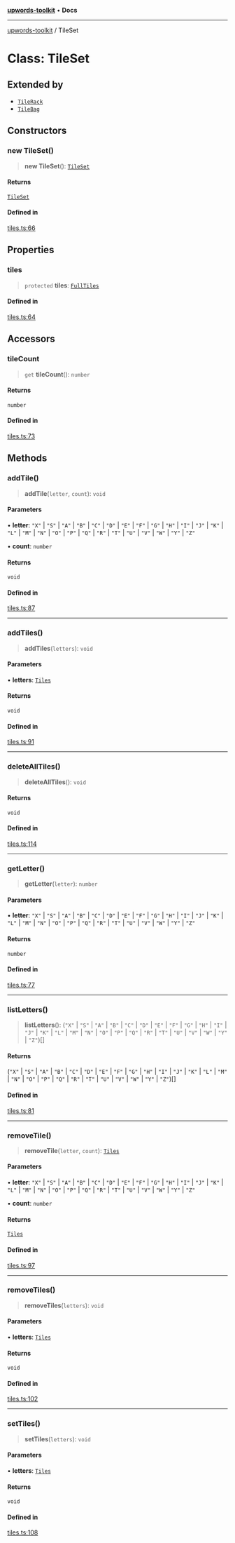 [**upwords-toolkit**](../README.md) • **Docs**

***

[upwords-toolkit](../globals.md) / TileSet

# Class: TileSet

## Extended by

- [`TileRack`](TileRack.md)
- [`TileBag`](TileBag.md)

## Constructors

### new TileSet()

> **new TileSet**(): [`TileSet`](TileSet.md)

#### Returns

[`TileSet`](TileSet.md)

#### Defined in

[tiles.ts:66](https://github.com/PossibilityZero/upwords-toolkit/blob/c6c9d661206a414e2b4431125278dd2fd913bcc5/src/tiles.ts#L66)

## Properties

### tiles

> `protected` **tiles**: [`FullTiles`](../type-aliases/FullTiles.md)

#### Defined in

[tiles.ts:64](https://github.com/PossibilityZero/upwords-toolkit/blob/c6c9d661206a414e2b4431125278dd2fd913bcc5/src/tiles.ts#L64)

## Accessors

### tileCount

> `get` **tileCount**(): `number`

#### Returns

`number`

#### Defined in

[tiles.ts:73](https://github.com/PossibilityZero/upwords-toolkit/blob/c6c9d661206a414e2b4431125278dd2fd913bcc5/src/tiles.ts#L73)

## Methods

### addTile()

> **addTile**(`letter`, `count`): `void`

#### Parameters

• **letter**: `"X"` \| `"S"` \| `"A"` \| `"B"` \| `"C"` \| `"D"` \| `"E"` \| `"F"` \| `"G"` \| `"H"` \| `"I"` \| `"J"` \| `"K"` \| `"L"` \| `"M"` \| `"N"` \| `"O"` \| `"P"` \| `"Q"` \| `"R"` \| `"T"` \| `"U"` \| `"V"` \| `"W"` \| `"Y"` \| `"Z"`

• **count**: `number`

#### Returns

`void`

#### Defined in

[tiles.ts:87](https://github.com/PossibilityZero/upwords-toolkit/blob/c6c9d661206a414e2b4431125278dd2fd913bcc5/src/tiles.ts#L87)

***

### addTiles()

> **addTiles**(`letters`): `void`

#### Parameters

• **letters**: [`Tiles`](../type-aliases/Tiles.md)

#### Returns

`void`

#### Defined in

[tiles.ts:91](https://github.com/PossibilityZero/upwords-toolkit/blob/c6c9d661206a414e2b4431125278dd2fd913bcc5/src/tiles.ts#L91)

***

### deleteAllTiles()

> **deleteAllTiles**(): `void`

#### Returns

`void`

#### Defined in

[tiles.ts:114](https://github.com/PossibilityZero/upwords-toolkit/blob/c6c9d661206a414e2b4431125278dd2fd913bcc5/src/tiles.ts#L114)

***

### getLetter()

> **getLetter**(`letter`): `number`

#### Parameters

• **letter**: `"X"` \| `"S"` \| `"A"` \| `"B"` \| `"C"` \| `"D"` \| `"E"` \| `"F"` \| `"G"` \| `"H"` \| `"I"` \| `"J"` \| `"K"` \| `"L"` \| `"M"` \| `"N"` \| `"O"` \| `"P"` \| `"Q"` \| `"R"` \| `"T"` \| `"U"` \| `"V"` \| `"W"` \| `"Y"` \| `"Z"`

#### Returns

`number`

#### Defined in

[tiles.ts:77](https://github.com/PossibilityZero/upwords-toolkit/blob/c6c9d661206a414e2b4431125278dd2fd913bcc5/src/tiles.ts#L77)

***

### listLetters()

> **listLetters**(): (`"X"` \| `"S"` \| `"A"` \| `"B"` \| `"C"` \| `"D"` \| `"E"` \| `"F"` \| `"G"` \| `"H"` \| `"I"` \| `"J"` \| `"K"` \| `"L"` \| `"M"` \| `"N"` \| `"O"` \| `"P"` \| `"Q"` \| `"R"` \| `"T"` \| `"U"` \| `"V"` \| `"W"` \| `"Y"` \| `"Z"`)[]

#### Returns

(`"X"` \| `"S"` \| `"A"` \| `"B"` \| `"C"` \| `"D"` \| `"E"` \| `"F"` \| `"G"` \| `"H"` \| `"I"` \| `"J"` \| `"K"` \| `"L"` \| `"M"` \| `"N"` \| `"O"` \| `"P"` \| `"Q"` \| `"R"` \| `"T"` \| `"U"` \| `"V"` \| `"W"` \| `"Y"` \| `"Z"`)[]

#### Defined in

[tiles.ts:81](https://github.com/PossibilityZero/upwords-toolkit/blob/c6c9d661206a414e2b4431125278dd2fd913bcc5/src/tiles.ts#L81)

***

### removeTile()

> **removeTile**(`letter`, `count`): [`Tiles`](../type-aliases/Tiles.md)

#### Parameters

• **letter**: `"X"` \| `"S"` \| `"A"` \| `"B"` \| `"C"` \| `"D"` \| `"E"` \| `"F"` \| `"G"` \| `"H"` \| `"I"` \| `"J"` \| `"K"` \| `"L"` \| `"M"` \| `"N"` \| `"O"` \| `"P"` \| `"Q"` \| `"R"` \| `"T"` \| `"U"` \| `"V"` \| `"W"` \| `"Y"` \| `"Z"`

• **count**: `number`

#### Returns

[`Tiles`](../type-aliases/Tiles.md)

#### Defined in

[tiles.ts:97](https://github.com/PossibilityZero/upwords-toolkit/blob/c6c9d661206a414e2b4431125278dd2fd913bcc5/src/tiles.ts#L97)

***

### removeTiles()

> **removeTiles**(`letters`): `void`

#### Parameters

• **letters**: [`Tiles`](../type-aliases/Tiles.md)

#### Returns

`void`

#### Defined in

[tiles.ts:102](https://github.com/PossibilityZero/upwords-toolkit/blob/c6c9d661206a414e2b4431125278dd2fd913bcc5/src/tiles.ts#L102)

***

### setTiles()

> **setTiles**(`letters`): `void`

#### Parameters

• **letters**: [`Tiles`](../type-aliases/Tiles.md)

#### Returns

`void`

#### Defined in

[tiles.ts:108](https://github.com/PossibilityZero/upwords-toolkit/blob/c6c9d661206a414e2b4431125278dd2fd913bcc5/src/tiles.ts#L108)

